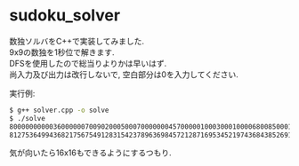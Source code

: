 # sudoku_solver
数独ソルバをC++で実装してみました.  
9x9の数独を1秒位で解きます.  
DFSを使用したので総当りよりかは早いはず.  
尚入力及び出力は改行しないで, 空白部分は0を入力してください.

実行例:
~~~bash
$ g++ solver.cpp -o solve
$ ./solve 
800000000003600000070090200050007000000045700000100030001000068008500010090000400
812753649943682175675491283154237896369845721287169534521974368438526917796318452
~~~

気が向いたら16x16もできるようにするつもり.
